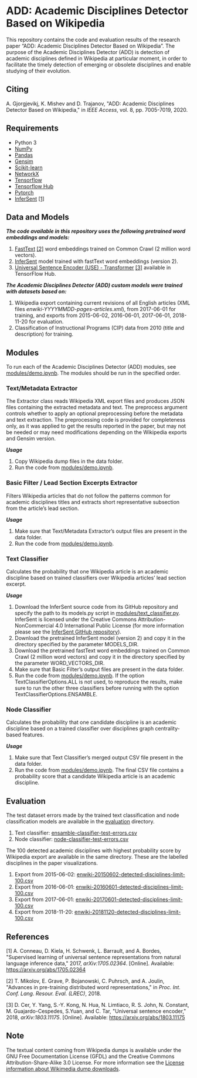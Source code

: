 # ADD: Academic Disciplines Detector Based on Wikipedia
This repository contains the code and evaluation results of the research paper “ADD: Academic Disciplines Detector Based on Wikipedia”. The purpose of the Academic Disciplines Detector (ADD) is detection of academic disciplines defined in Wikipedia at particular moment, in order to facilitate the timely detection of emerging or obsolete disciplines and enable studying of their evolution.

## Citing
A. Gjorgjevikj, K. Mishev and D. Trajanov, "ADD: Academic Disciplines Detector Based on Wikipedia," in *IEEE Access*, vol. 8, pp. 7005-7019, 2020.

## Requirements

- Python 3
- [NumPy](https://numpy.org/)
- [Pandas](https://pandas.pydata.org/)
- [Gensim](https://github.com/RaRe-Technologies/gensim)
- [Scikit-learn](https://scikit-learn.org)
- [NetworkX](https://networkx.github.io/)
- [Tensorflow](https://www.tensorflow.org/)
- [Tensorflow Hub](https://www.tensorflow.org/hub)
- [Pytorch](https://pytorch.org/)
- [InferSent](https://github.com/facebookresearch/InferSent) [[1]](#1)


## Data and Models
***The code available in this repository uses the following pretrained word embeddings and models:***
1. [FastText](https://fasttext.cc/docs/en/english-vectors.html) [[2]](#2) word embeddings trained on Common Crawl (2 million word vectors).
2. [InferSent](https://github.com/facebookresearch/InferSent) model trained with fastText word embeddings (version 2).
3. [Universal Sentence Encoder (USE) - Transformer](https://tfhub.dev/google/universal-sentence-encoder-large/3) [[3]](#3) available in TensorFlow Hub.

***The Academic Disciplines Detector (ADD) custom models were trained with datasets based on:***
1. Wikipedia export containing current revisions of all English articles (XML files *enwiki-YYYYMMDD-pages-articles.xml*), from 2017-06-01 for training, and exports from 2015-06-02, 2016-06-01, 2017-06-01, 2018-11-20 for evaluation.
2. Classification of Instructional Programs (CIP) data from 2010 (title and description) for training.


## Modules
To run each of the Academic Disciplines Detector (ADD) modules, see [modules/demo.ipynb](modules/demo.ipynb). The modules should be run in the specified order.

### Text/Metadata Extractor
The Extractor class reads Wikipedia XML export files and produces JSON files containing the extracted metadata and text. The preprocess argument controls whether to apply an optional preprocessing before the metadata and text extraction. The preprocessing code is provided for completeness only, as it was applied to get the results reported in the paper, but may not be needed or may need modifications depending on the Wikipedia exports and Gensim version.

***Usage***
1. Copy Wikipedia dump files in the data folder.
2. Run the code from [modules/demo.ipynb](modules/demo.ipynb).


### Basic Filter / Lead Section Excerpts Extractor
Filters Wikipedia articles that do not follow the patterns common for academic disciplines titles and extracts short representative subsection from the article’s lead section.

***Usage***
1. Make sure that Text/Metadata Extractor’s output files are present in the data folder.
2. Run the code from [modules/demo.ipynb](modules/demo.ipynb).


### Text Classifier
Calculates the probability that one Wikipedia article is an academic discipline based on trained classifiers over Wikipedia articles’ lead section excerpt.

***Usage***
1. Download the InferSent source code from its GitHub repository and specify the path to its models.py script in [modules/text_classifier.py](modules/text_classifier.py). InferSent is licensed under the Creative Commons Attribution-NonCommercial 4.0 International Public License (for more information please see the [InferSent GitHub repository](https://github.com/facebookresearch/InferSent)).
2. Download the pretrained InferSent model (version 2) and copy it in the directory specified by the parameter MODELS_DIR.
3. Download the pretrained fastText word embeddings trained on Common Crawl (2 million word vectors) and copy it in the directory specified by the parameter WORD_VECTORS_DIR.
4. Make sure that Basic Filter’s output files are present in the data folder.
5. Run the code from [modules/demo.ipynb](modules/demo.ipynb). If the option TextClassifierOptions.ALL is not used, to reproduce the results, make sure to run the other three classifiers before running with the option TextClassifierOptions.ENSAMBLE.

### Node Classifier
Calculates the probability that one candidate discipline is an academic discipline based on a trained classifier over disciplines graph centrality-based features.

***Usage***
1. Make sure that Text Classifier’s merged output CSV file present in the data folder.
2. Run the code from [modules/demo.ipynb](modules/demo.ipynb). The final CSV file contains a probability score that a candidate Wikipedia article is an academic discipline.


## Evaluation
The test dataset errors made by the trained text classification and node classification models are available in the [evaluation](evaluation/) directory.

1. Text classifier: [ensamble-classifier-test-errors.csv](evaluation/ensamble-classifier-test-errors.csv)
2. Node classifier: [node-classifier-test-errors.csv](evaluation/node-classifier-test-errors.csv)

The 100 detected academic disciplines with highest probability score by Wikipedia export are available in the same directory. These are the labelled disciplines in the paper visualizations.

1. Export from 2015-06-02: [enwiki-20150602-detected-disciplines-limit-100.csv](evaluation/enwiki-20150602-detected-disciplines-limit-100.csv)
2. Export from 2016-06-01: [enwiki-20160601-detected-disciplines-limit-100.csv](evaluation/enwiki-20160601-detected-disciplines-limit-100.csv)
3. Export from 2017-06-01: [enwiki-20170601-detected-disciplines-limit-100.csv](evaluation/enwiki-20170601-detected-disciplines-limit-100.csv)
4. Export from 2018-11-20: [enwiki-20181120-detected-disciplines-limit-100.csv](evaluation/enwiki-20181120-detected-disciplines-limit-100.csv)


## References
<a id="1">[1]</a> A. Conneau, D. Kiela, H. Schwenk, L. Barrault, and A. Bordes, "Supervised learning of universal sentence representations from natural language inference data," 2017, *arXiv:1705.02364*. [Online]. Available: https://arxiv.org/abs/1705.02364

<a id="2">[2]</a> T. Mikolov, E. Grave, P. Bojanowski, C. Puhrsch, and A. Joulin, "Advances in pre-training distributed word representations," in *Proc. Int. Conf. Lang. Resour. Eval. (LREC)*, 2018.

<a id="3">[3]</a> D. Cer, Y. Yang, S.-Y. Kong, N. Hua, N. Limtiaco, R. S. John, N. Constant, M. Guajardo-Cespedes, S.Yuan, and C. Tar, "Universal sentence encoder," 2018, *arXiv:1803.11175*. [Online]. Available: https://arxiv.org/abs/1803.11175


## Note
The textual content coming from Wikipedia dumps is available under the GNU Free Documentation License (GFDL) and the Creative Commons Attribution-Share-Alike 3.0 License. For more information see the [License information about Wikimedia dump downloads](https://dumps.wikimedia.org/legal.html).
